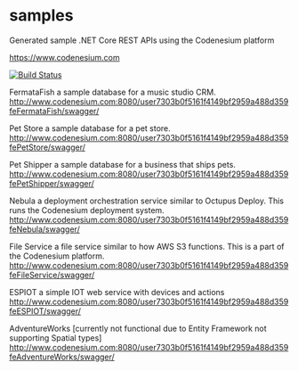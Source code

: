 # samples
Generated sample .NET Core REST APIs using the Codenesium platform


https://www.codenesium.com



[![Build Status](https://travis-ci.org/codenesium/samples.svg?branch=master)](https://travis-ci.org/codenesium/samples)




FermataFish
a sample database for a music studio CRM.
http://www.codenesium.com:8080/user7303b0f5161f4149bf2959a488d359feFermataFish/swagger/

Pet Store
a sample database for a pet store.
http://www.codenesium.com:8080/user7303b0f5161f4149bf2959a488d359fePetStore/swagger/

Pet Shipper
a sample database for a business that ships pets.
http://www.codenesium.com:8080/user7303b0f5161f4149bf2959a488d359fePetShipper/swagger/

Nebula
a deployment orchestration service similar to Octupus Deploy. This runs the Codenesium deployment system.
http://www.codenesium.com:8080/user7303b0f5161f4149bf2959a488d359feNebula/swagger/

File Service
a file service similar to how AWS S3 functions. This is a part of the Codenesium platform.
http://www.codenesium.com:8080/user7303b0f5161f4149bf2959a488d359feFileService/swagger/

ESPIOT
a simple IOT web service with devices and actions
http://www.codenesium.com:8080/user7303b0f5161f4149bf2959a488d359feESPIOT/swagger/

AdventureWorks
[currently not functional due to Entity Framework not supporting Spatial types]
http://www.codenesium.com:8080/user7303b0f5161f4149bf2959a488d359feAdventureWorks/swagger/